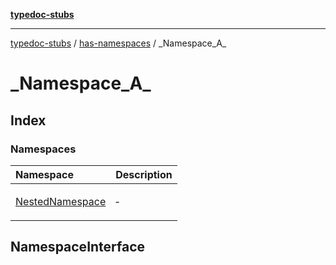 [**typedoc-stubs**](../../../index.md)

***

[typedoc-stubs](../../../index.md) / [has-namespaces](../../index.md) / \_Namespace\_A\_

# \_Namespace\_A\_

## Index

### Namespaces

<table>
<thead>
<tr>
<th align="left">Namespace</th>
<th align="left">Description</th>
</tr>
</thead>
<tbody>
<tr>
<td>

[NestedNamespace](namespaces/NestedNamespace.md)

</td>
<td>

&hyphen;

</td>
</tr>
</tbody>
</table>

<a id="namespaceinterface" name="namespaceinterface"></a>

## NamespaceInterface
